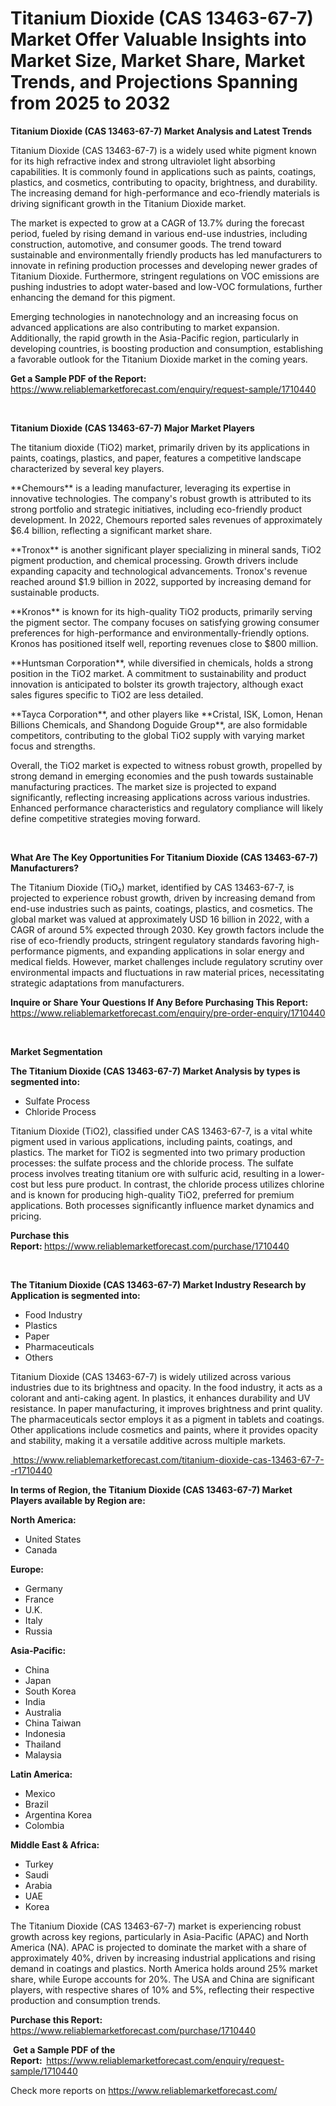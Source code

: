 <p><h1>Titanium Dioxide (CAS 13463-67-7) Market Offer Valuable Insights into Market Size, Market Share, Market Trends, and Projections Spanning from 2025 to 2032</h1></p><p><strong>Titanium Dioxide (CAS 13463-67-7) Market Analysis and Latest Trends</strong></p>
<p><p>Titanium Dioxide (CAS 13463-67-7) is a widely used white pigment known for its high refractive index and strong ultraviolet light absorbing capabilities. It is commonly found in applications such as paints, coatings, plastics, and cosmetics, contributing to opacity, brightness, and durability. The increasing demand for high-performance and eco-friendly materials is driving significant growth in the Titanium Dioxide market.</p><p>The market is expected to grow at a CAGR of 13.7% during the forecast period, fueled by rising demand in various end-use industries, including construction, automotive, and consumer goods. The trend toward sustainable and environmentally friendly products has led manufacturers to innovate in refining production processes and developing newer grades of Titanium Dioxide. Furthermore, stringent regulations on VOC emissions are pushing industries to adopt water-based and low-VOC formulations, further enhancing the demand for this pigment.</p><p>Emerging technologies in nanotechnology and an increasing focus on advanced applications are also contributing to market expansion. Additionally, the rapid growth in the Asia-Pacific region, particularly in developing countries, is boosting production and consumption, establishing a favorable outlook for the Titanium Dioxide market in the coming years.</p></p>
<p><strong>Get a Sample PDF of the Report:&nbsp;</strong> <a href="https://www.reliablemarketforecast.com/enquiry/request-sample/1710440?utm_campaign=3126&utm_medium=2&utm_source=Github&utm_content=ia&utm_term=27032025&utm_id=titanium-dioxide-cas-13463-67-7">https://www.reliablemarketforecast.com/enquiry/request-sample/1710440</a></p>
<p>&nbsp;</p>
<p><strong>Titanium Dioxide (CAS 13463-67-7) Major Market Players</strong></p>
<p><p>The titanium dioxide (TiO2) market, primarily driven by its applications in paints, coatings, plastics, and paper, features a competitive landscape characterized by several key players. </p><p>**Chemours** is a leading manufacturer, leveraging its expertise in innovative technologies. The company's robust growth is attributed to its strong portfolio and strategic initiatives, including eco-friendly product development. In 2022, Chemours reported sales revenues of approximately $6.4 billion, reflecting a significant market share.</p><p>**Tronox** is another significant player specializing in mineral sands, TiO2 pigment production, and chemical processing. Growth drivers include expanding capacity and technological advancements. Tronox's revenue reached around $1.9 billion in 2022, supported by increasing demand for sustainable products.</p><p>**Kronos** is known for its high-quality TiO2 products, primarily serving the pigment sector. The company focuses on satisfying growing consumer preferences for high-performance and environmentally-friendly options. Kronos has positioned itself well, reporting revenues close to $800 million.</p><p>**Huntsman Corporation**, while diversified in chemicals, holds a strong position in the TiO2 market. A commitment to sustainability and product innovation is anticipated to bolster its growth trajectory, although exact sales figures specific to TiO2 are less detailed.</p><p>**Tayca Corporation**, and other players like **Cristal, ISK, Lomon, Henan Billions Chemicals, and Shandong Doguide Group**, are also formidable competitors, contributing to the global TiO2 supply with varying market focus and strengths.</p><p>Overall, the TiO2 market is expected to witness robust growth, propelled by strong demand in emerging economies and the push towards sustainable manufacturing practices. The market size is projected to expand significantly, reflecting increasing applications across various industries. Enhanced performance characteristics and regulatory compliance will likely define competitive strategies moving forward.</p></p>
<p>&nbsp;</p>
<p><strong>What Are The Key Opportunities For Titanium Dioxide (CAS 13463-67-7) Manufacturers?</strong></p>
<p><p>The Titanium Dioxide (TiO₂) market, identified by CAS 13463-67-7, is projected to experience robust growth, driven by increasing demand from end-use industries such as paints, coatings, plastics, and cosmetics. The global market was valued at approximately USD 16 billion in 2022, with a CAGR of around 5% expected through 2030. Key growth factors include the rise of eco-friendly products, stringent regulatory standards favoring high-performance pigments, and expanding applications in solar energy and medical fields. However, market challenges include regulatory scrutiny over environmental impacts and fluctuations in raw material prices, necessitating strategic adaptations from manufacturers.</p></p>
<p><strong>Inquire or Share Your Questions If Any Before Purchasing This Report:</strong> <a href="https://www.reliablemarketforecast.com/enquiry/pre-order-enquiry/1710440?utm_campaign=3126&utm_medium=2&utm_source=Github&utm_content=ia&utm_term=27032025&utm_id=titanium-dioxide-cas-13463-67-7">https://www.reliablemarketforecast.com/enquiry/pre-order-enquiry/1710440</a></p>
<p>&nbsp;</p>
<p><strong>Market Segmentation</strong></p>
<p><strong>The Titanium Dioxide (CAS 13463-67-7) Market Analysis by types is segmented into:</strong></p>
<p><ul><li>Sulfate Process</li><li>Chloride Process</li></ul></p>
<p><p>Titanium Dioxide (TiO2), classified under CAS 13463-67-7, is a vital white pigment used in various applications, including paints, coatings, and plastics. The market for TiO2 is segmented into two primary production processes: the sulfate process and the chloride process. The sulfate process involves treating titanium ore with sulfuric acid, resulting in a lower-cost but less pure product. In contrast, the chloride process utilizes chlorine and is known for producing high-quality TiO2, preferred for premium applications. Both processes significantly influence market dynamics and pricing.</p></p>
<p><strong>Purchase this Report:&nbsp;</strong><a href="https://www.reliablemarketforecast.com/purchase/1710440?utm_campaign=3126&utm_medium=2&utm_source=Github&utm_content=ia&utm_term=27032025&utm_id=titanium-dioxide-cas-13463-67-7">https://www.reliablemarketforecast.com/purchase/1710440</a></p>
<p>&nbsp;</p>
<p><strong>The Titanium Dioxide (CAS 13463-67-7) Market Industry Research by Application is segmented into:</strong></p>
<p><ul><li>Food Industry</li><li>Plastics</li><li>Paper</li><li>Pharmaceuticals</li><li>Others</li></ul></p>
<p><p>Titanium Dioxide (CAS 13463-67-7) is widely utilized across various industries due to its brightness and opacity. In the food industry, it acts as a colorant and anti-caking agent. In plastics, it enhances durability and UV resistance. In paper manufacturing, it improves brightness and print quality. The pharmaceuticals sector employs it as a pigment in tablets and coatings. Other applications include cosmetics and paints, where it provides opacity and stability, making it a versatile additive across multiple markets.</p></p>
<p><a href="https://www.reliablemarketforecast.com/titanium-dioxide-cas-13463-67-7--r1710440?utm_campaign=3126&utm_medium=2&utm_source=Github&utm_content=ia&utm_term=27032025&utm_id=titanium-dioxide-cas-13463-67-7">&nbsp;https://www.reliablemarketforecast.com/titanium-dioxide-cas-13463-67-7--r1710440</a></p>
<p><strong>In terms of Region, the Titanium Dioxide (CAS 13463-67-7) Market Players available by Region are:</strong></p>
<p>
    <p> <strong> North America: </strong>
        <ul>
            <li>United States</li>
            <li>Canada</li>
        </ul>
        </p> 
    <p> <strong> Europe: </strong>
        <ul>
            <li>Germany</li>
            <li>France</li>
            <li>U.K.</li>
            <li>Italy</li>
            <li>Russia</li>
        </ul>
        </p> 
    <p> <strong> Asia-Pacific: </strong>
        <ul>
            <li>China</li>
            <li>Japan</li>
            <li>South Korea</li>
            <li>India</li>
            <li>Australia</li>
            <li>China Taiwan</li>
            <li>Indonesia</li>
            <li>Thailand</li>
            <li>Malaysia</li>
        </ul>
        </p> 
    <p> <strong> Latin America: </strong>
        <ul>
            <li>Mexico</li>
            <li>Brazil</li>
            <li>Argentina Korea</li>
            <li>Colombia</li>
        </ul>
        </p> 
    <p> <strong> Middle East & Africa: </strong>
        <ul>
            <li>Turkey</li>
            <li>Saudi</li>
            <li>Arabia</li>
            <li>UAE</li>
            <li>Korea</li>
        </ul>
    </p>
    </p>
<p><p>The Titanium Dioxide (CAS 13463-67-7) market is experiencing robust growth across key regions, particularly in Asia-Pacific (APAC) and North America (NA). APAC is projected to dominate the market with a share of approximately 40%, driven by increasing industrial applications and rising demand in coatings and plastics. North America holds around 25% market share, while Europe accounts for 20%. The USA and China are significant players, with respective shares of 10% and 5%, reflecting their respective production and consumption trends.</p></p>
<p><strong>Purchase this Report: </strong><a href="https://www.reliablemarketforecast.com/purchase/1710440?utm_campaign=3126&utm_medium=2&utm_source=Github&utm_content=ia&utm_term=27032025&utm_id=titanium-dioxide-cas-13463-67-7">https://www.reliablemarketforecast.com/purchase/1710440</a></p>
<p>&nbsp;<strong>Get a Sample PDF of the Report:&nbsp;&nbsp;</strong><a href="https://www.reliablemarketforecast.com/enquiry/request-sample/1710440?utm_campaign=3126&utm_medium=2&utm_source=Github&utm_content=ia&utm_term=27032025&utm_id=titanium-dioxide-cas-13463-67-7">https://www.reliablemarketforecast.com/enquiry/request-sample/1710440</a></p>
<p><strong></strong></p>
<p>Check more reports on <a href="https://www.reliablemarketforecast.com/?utm_campaign=3126&utm_medium=2&utm_source=Github&utm_content=ia&utm_term=27032025&utm_id=titanium-dioxide-cas-13463-67-7">https://www.reliablemarketforecast.com/</a></p>